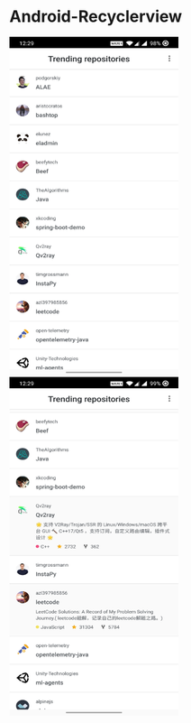 # Android-Recyclerview
<p float="left">
  <img src="https://github.com/priyanka-badgujar/Android-Recyclerview/blob/master/screenshots/Collapse%20functionality.jpg" width="300" height="600"/>
  <img src="https://github.com/priyanka-badgujar/Android-Recyclerview/blob/master/screenshots/Expand%20functionality.jpg" width="300"   height="600"/>
</p>  
